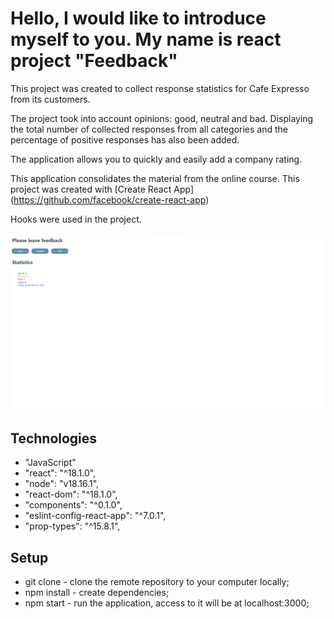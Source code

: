 # Hello, I would like to introduce myself to you. My name is react project "Feedback"

This project was created to collect response statistics for Cafe Expresso from its customers.

The project took into account opinions: good, neutral and bad. Displaying the total number of collected responses from all categories and the percentage of positive responses has also been added.

The application allows you to quickly and easily add a company rating.


This application consolidates the material from the online course.
This project was created with
[Create React App] (https://github.com/facebook/create-react-app)

Hooks were used in the project.

![Alt text](Image.feedback.png.png)

## Technologies
- "JavaScript"
- "react": "^18.1.0",
- "node": "v18.16.1",
- "react-dom": "^18.1.0",
- "components": "^0.1.0",
- "eslint-config-react-app": "^7.0.1",
- "prop-types": "^15.8.1",

## Setup
- git clone - clone the remote repository to your computer locally;
- npm install - create dependencies;
- npm start - run the application, access to it will be at localhost:3000;